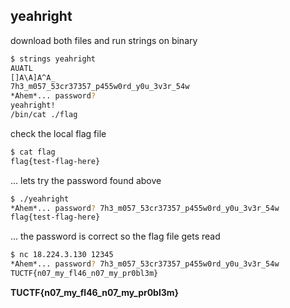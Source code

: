## yeahright

download both files and run strings on binary

```bash
$ strings yeahright
AUATL
[]A\A]A^A_
7h3_m057_53cr37357_p455w0rd_y0u_3v3r_54w
*Ahem*... password?
yeahright!
/bin/cat ./flag
```
check the local flag file
```bash
$ cat flag
flag{test-flag-here}
```
... lets try the password found above
```bash
$ ./yeahright
*Ahem*... password? 7h3_m057_53cr37357_p455w0rd_y0u_3v3r_54w
flag{test-flag-here}
```
... the password is correct so the flag file gets read
```bash
$ nc 18.224.3.130 12345
*Ahem*... password? 7h3_m057_53cr37357_p455w0rd_y0u_3v3r_54w
TUCTF{n07_my_fl46_n07_my_pr0bl3m}
```
**TUCTF{n07_my_fl46_n07_my_pr0bl3m}**

